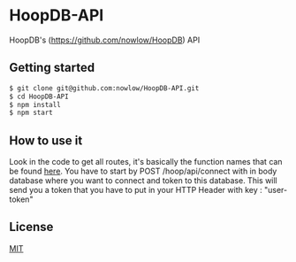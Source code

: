# HoopDB-API
HoopDB's (https://github.com/nowlow/HoopDB) API

## Getting started
```bash
$ git clone git@github.com:nowlow/HoopDB-API.git
$ cd HoopDB-API
$ npm install
$ npm start
```

## How to use it
Look in the code to get all routes, it's basically the function names that can be found [here](http://nowlow.space/hoop).
You have to start by POST /hoop/api/connect with in body database where you want to connect and token to this database. This will send you a token that you have to put in your HTTP Header with key : "user-token"

## License
[MIT](LICENSE)
